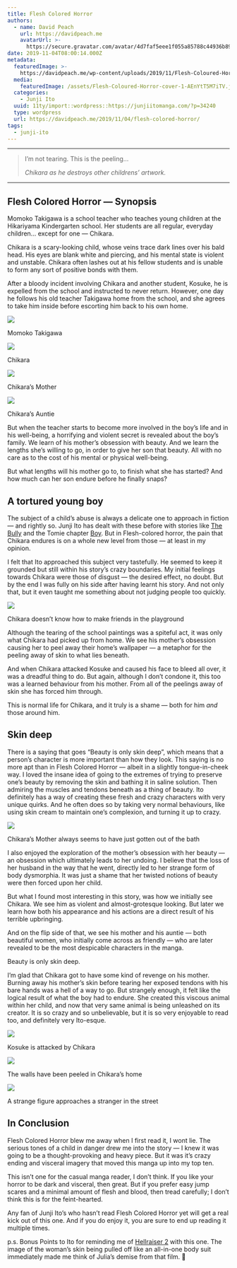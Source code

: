 ```yaml
---
title: Flesh Colored Horror
authors:
  - name: David Peach
    url: https://davidpeach.me
    avatarUrl: >-
      https://secure.gravatar.com/avatar/4d7faf5eee1f055a85788c44936b8995eaab6dfb004e7854ec747ccb272e91ee?s=96&d=mm&r=g
date: 2019-11-04T08:00:14.000Z
metadata:
  featuredImage: >-
    https://davidpeach.me/wp-content/uploads/2019/11/Flesh-Coloured-Horror-cover-1.jpg
  media:
    featuredImage: /assets/Flesh-Coloured-Horror-cover-1-AEnYtT5M7iTV.jpg
  categories:
    - Junji Ito
  uuid: 11ty/import::wordpress::https://junjiitomanga.com/?p=34240
  type: wordpress
  url: https://davidpeach.me/2019/11/04/flesh-colored-horror/
tags:
  - junji-ito
---
```

* * *

> I’m not tearing. This is the peeling…
> 
> <cite>Chikara as he destroys other childrens’ artwork.</cite>

* * *

## Flesh Colored Horror — Synopsis

Momoko Takigawa is a school teacher who teaches young children at the Hikariyama Kindergarten school. Her students are all regular, everyday children… except for one — Chikara.

Chikara is a scary-looking child, whose veins trace dark lines over his bald head. His eyes are blank white and piercing, and his mental state is violent and unstable. Chikara often lashes out at his fellow students and is unable to form any sort of positive bonds with them.

After a bloody incident involving Chikara and another student, Kosuke, he is expelled from the school and instructed to never return. However, one day he follows his old teacher Takigawa home from the school, and she agrees to take him inside before escorting him back to his own home.

[![](/assets/Momoko-Takigawa-nIW6iZlcREX8.jpg)](/assets/Momoko-Takigawa-nIW6iZlcREX8.jpg)

Momoko Takigawa

[![](/assets/Chikara-150x150-gtDkQTEnAXgD.jpg)](/assets/Chikara-150x150-gtDkQTEnAXgD.jpg)

Chikara

[![](/assets/Chikaras-Mother-6gCsEJL7GNx5.jpg)](/assets/Chikaras-Mother-6gCsEJL7GNx5.jpg)

Chikara’s Mother

[![](/assets/Chikaras-Auntie-HgTMIBlB3Psm.jpg)](/assets/Chikaras-Auntie-HgTMIBlB3Psm.jpg)

Chikara’s Auntie

But when the teacher starts to become more involved in the boy’s life and in his well-being, a horrifying and violent secret is revealed about the boy’s family. We learn of his mother’s obsession with beauty. And we learn the lengths she’s willing to go, in order to give her son that beauty. All with no care as to the cost of his mental or physical well-being.

But what lengths will his mother go to, to finish what she has started? And how much can her son endure before he finally snaps?

## A tortured young boy

The subject of a child’s abuse is always a delicate one to approach in fiction — and rightly so. Junji Ito has dealt with these before with stories like [The Bully](https://davidpeach.me/the-bully/) and the Tomie chapter [Boy](https://davidpeach.me/boy-tomie-part-14/). But in Flesh-colored horror, the pain that Chikara endures is on a whole new level from those — at least in my opinion.

I felt that Ito approached this subject very tastefully. He seemed to keep it grounded but still within his story’s crazy boundaries. My initial feelings towards Chikara were those of disgust — the desired effect, no doubt. But by the end I was fully on his side after having learnt his story. And not only that, but it even taught me something about not judging people too quickly.

[![](/assets/Chikara-doesnt-know-how-to-mak-mCyhi6Afdmy5.jpg)](/assets/Chikara-doesnt-know-how-to-mak-mCyhi6Afdmy5.jpg)

Chikara doesn’t know how to make friends in the playground

Although the tearing of the school paintings was a spiteful act, it was only what Chikara had picked up from home. We see his mother’s obsession causing her to peel away their home’s wallpaper — a metaphor for the peeling away of skin to what lies beneath.

And when Chikara attacked Kosuke and caused his face to bleed all over, it was a dreadful thing to do. But again, although I don’t condone it, this too was a learned behaviour from his mother. From all of the peelings away of skin she has forced him through.

This is normal life for Chikara, and it truly is a shame — both for him _and_ those around him.

## Skin deep

There is a saying that goes “Beauty is only skin deep”, which means that a person’s character is more important than how they look. This saying is no more apt than in Flesh Colored Horror — albeit in a slightly tongue-in-cheek way. I loved the insane idea of going to the extremes of trying to preserve one’s beauty by removing the skin and bathing it in saline solution. Then admiring the muscles and tendons beneath as a thing of beauty. Ito definitely has a way of creating these fresh and crazy characters with very unique quirks. And he often does so by taking very normal behaviours, like using skin cream to maintain one’s complexion, and turning it up to crazy.

[![](/assets/Chikaras-Mother-always-seems-t-k6RpNyvK5pGS.jpg)](/assets/Chikaras-Mother-always-seems-t-k6RpNyvK5pGS.jpg)

Chikara’s Mother always seems to have just gotten out of the bath

I also enjoyed the exploration of the mother’s obsession with her beauty — an obsession which ultimately leads to her undoing. I believe that the loss of her husband in the way that he went, directly led to her strange form of body dysmorphia. It was just a shame that her twisted notions of beauty were then forced upon her child.

But what I found most interesting in this story, was how we initially see Chikara. We see him as violent and almost-grotesque looking. But later we learn how both his appearance and his actions are a direct result of his terrible upbringing.

And on the flip side of that, we see his mother and his auntie — both beautiful women, who initially come across as friendly — who are later revealed to be the most despicable characters in the manga.

Beauty is only skin deep.

I’m glad that Chikara got to have some kind of revenge on his mother. Burning away his mother’s skin before tearing her exposed tendons with his bare hands was a hell of a way to go. But strangely enough, it felt like the logical result of what the boy had to endure. She created this viscous animal within her child, and now that very same animal is being unleashed on its creator. It is so crazy and so unbelievable, but it is so very enjoyable to read too, and definitely very Ito-esque.

[![](/assets/Kosuke-is-attacked-by-Chikara--UZXOp48yonQx.jpg)](/assets/Kosuke-is-attacked-by-Chikara--UZXOp48yonQx.jpg)

Kosuke is attacked by Chikara

[![](/assets/The-walls-have-been-peeled-in--R5TWwZl2NZ9Q.jpg)](/assets/The-walls-have-been-peeled-in--R5TWwZl2NZ9Q.jpg)

The walls have been peeled in Chikara’s home

[![](/assets/A-strange-figure-approaches-a--x6d1pDsAvfkw.jpg)](/assets/A-strange-figure-approaches-a--x6d1pDsAvfkw.jpg)

A strange figure approaches a stranger in the street

## In Conclusion

Flesh Colored Horror blew me away when I first read it, I wont lie. The serious tones of a child in danger drew me into the story — I knew it was going to be a thought-provoking and heavy piece. But it was it’s crazy ending and visceral imagery that moved this manga up into my top ten.

This isn’t one for the casual manga reader, I don’t think. If you like your horror to be dark and visceral, then great. But if you prefer easy jump scares and a minimal amount of flesh and blood, then tread carefully; I don’t think this is for the feint-hearted.

Any fan of Junji Ito’s who hasn’t read Flesh Colored Horror yet will get a real kick out of this one. And if you do enjoy it, you are sure to end up reading it multiple times.

p.s. Bonus Points to Ito for reminding me of [Hellraiser 2](https://en.wikipedia.org/wiki/Hellbound:_Hellraiser_II) with this one. The image of the woman’s skin being pulled off like an all-in-one body suit immediately made me think of Julia’s demise from that film. 🙂[](https://davidpeach.me/boy-tomie-part-14/)